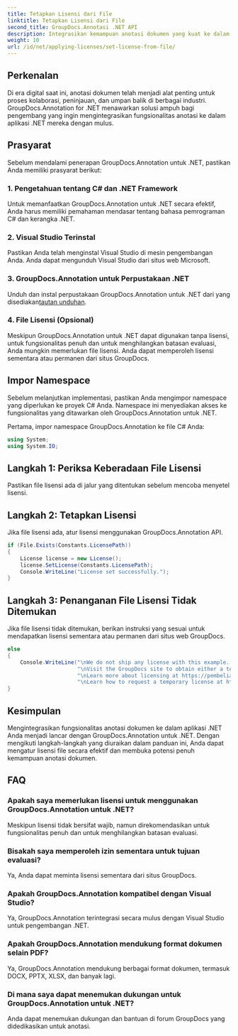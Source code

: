 ```yaml
---
title: Tetapkan Lisensi dari File
linktitle: Tetapkan Lisensi dari File
second_title: GroupDocs.Annotasi .NET API
description: Integrasikan kemampuan anotasi dokumen yang kuat ke dalam aplikasi .NET Anda secara lancar dengan GroupDocs.Annotation untuk .NET.
weight: 10
url: /id/net/applying-licenses/set-license-from-file/
---
```

## Perkenalan
Di era digital saat ini, anotasi dokumen telah menjadi alat penting untuk proses kolaborasi, peninjauan, dan umpan balik di berbagai industri. GroupDocs.Annotation for .NET menawarkan solusi ampuh bagi pengembang yang ingin mengintegrasikan fungsionalitas anotasi ke dalam aplikasi .NET mereka dengan mulus.
## Prasyarat
Sebelum mendalami penerapan GroupDocs.Annotation untuk .NET, pastikan Anda memiliki prasyarat berikut:
### 1. Pengetahuan tentang C# dan .NET Framework
Untuk memanfaatkan GroupDocs.Annotation untuk .NET secara efektif, Anda harus memiliki pemahaman mendasar tentang bahasa pemrograman C# dan kerangka .NET.
### 2. Visual Studio Terinstal
Pastikan Anda telah menginstal Visual Studio di mesin pengembangan Anda. Anda dapat mengunduh Visual Studio dari situs web Microsoft.
### 3. GroupDocs.Annotation untuk Perpustakaan .NET
 Unduh dan instal perpustakaan GroupDocs.Annotation untuk .NET dari yang disediakan[tautan unduhan](https://releases.groupdocs.com/annotation/net/).
### 4. File Lisensi (Opsional)
Meskipun GroupDocs.Annotation untuk .NET dapat digunakan tanpa lisensi, untuk fungsionalitas penuh dan untuk menghilangkan batasan evaluasi, Anda mungkin memerlukan file lisensi. Anda dapat memperoleh lisensi sementara atau permanen dari situs GroupDocs.

## Impor Namespace
Sebelum melanjutkan implementasi, pastikan Anda mengimpor namespace yang diperlukan ke proyek C# Anda. Namespace ini menyediakan akses ke fungsionalitas yang ditawarkan oleh GroupDocs.Annotation untuk .NET.

Pertama, impor namespace GroupDocs.Annotation ke file C# Anda:
```csharp
using System;
using System.IO;
```
## Langkah 1: Periksa Keberadaan File Lisensi
Pastikan file lisensi ada di jalur yang ditentukan sebelum mencoba menyetel lisensi.
## Langkah 2: Tetapkan Lisensi
Jika file lisensi ada, atur lisensi menggunakan GroupDocs.Annotation API.
```csharp
if (File.Exists(Constants.LicensePath))
{
    License license = new License();
    license.SetLicense(Constants.LicensePath);
    Console.WriteLine("License set successfully.");
}
```
## Langkah 3: Penanganan File Lisensi Tidak Ditemukan
Jika file lisensi tidak ditemukan, berikan instruksi yang sesuai untuk mendapatkan lisensi sementara atau permanen dari situs web GroupDocs.
```csharp
else
{
    Console.WriteLine("\nWe do not ship any license with this example. " +
                      "\nVisit the GroupDocs site to obtain either a temporary or permanent license. " +
                      "\nLearn more about licensing at https://pembelian.groupdocs.com/faqs/licensing. " +
                      "\nLearn how to request a temporary license at https://purchase.groupdocs.com/temporary-license.");
}
```

## Kesimpulan
Mengintegrasikan fungsionalitas anotasi dokumen ke dalam aplikasi .NET Anda menjadi lancar dengan GroupDocs.Annotation untuk .NET. Dengan mengikuti langkah-langkah yang diuraikan dalam panduan ini, Anda dapat mengatur lisensi file secara efektif dan membuka potensi penuh kemampuan anotasi dokumen.
## FAQ
### Apakah saya memerlukan lisensi untuk menggunakan GroupDocs.Annotation untuk .NET?
Meskipun lisensi tidak bersifat wajib, namun direkomendasikan untuk fungsionalitas penuh dan untuk menghilangkan batasan evaluasi.
### Bisakah saya memperoleh izin sementara untuk tujuan evaluasi?
Ya, Anda dapat meminta lisensi sementara dari situs GroupDocs.
### Apakah GroupDocs.Annotation kompatibel dengan Visual Studio?
Ya, GroupDocs.Annotation terintegrasi secara mulus dengan Visual Studio untuk pengembangan .NET.
### Apakah GroupDocs.Annotation mendukung format dokumen selain PDF?
Ya, GroupDocs.Annotation mendukung berbagai format dokumen, termasuk DOCX, PPTX, XLSX, dan banyak lagi.
### Di mana saya dapat menemukan dukungan untuk GroupDocs.Annotation untuk .NET?
Anda dapat menemukan dukungan dan bantuan di forum GroupDocs yang didedikasikan untuk anotasi.